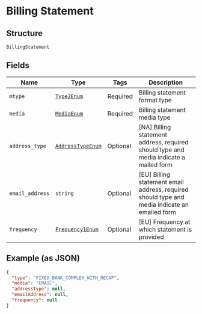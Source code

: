 
# Billing Statement

## Structure

`BillingStatement`

## Fields

| Name | Type | Tags | Description |
|  --- | --- | --- | --- |
| `mtype` | [`Type2Enum`](../../doc/models/type-2-enum.md) | Required | Billing statement format type |
| `media` | [`MediaEnum`](../../doc/models/media-enum.md) | Required | Billing statement media type |
| `address_type` | [`AddressTypeEnum`](../../doc/models/address-type-enum.md) | Optional | [NA] Billing statement address, required should type and media indicate a mailed form |
| `email_address` | `string` | Optional | [EU] Billing statement email address, required should type and media indicate an emailed form |
| `frequency` | [`Frequency1Enum`](../../doc/models/frequency-1-enum.md) | Optional | [EU] Frequency at which statement is provided |

## Example (as JSON)

```json
{
  "type": "FIXED_BANK_COMPLEX_WITH_RECAP",
  "media": "EMAIL",
  "addressType": null,
  "emailAddress": null,
  "frequency": null
}
```

